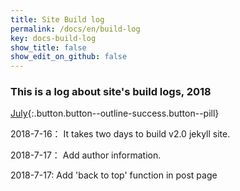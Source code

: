 ```yaml
---
title: Site Build log
permalink: /docs/en/build-log
key: docs-build-log
show_title: false
show_edit_on_github: false
---
```


### This is a log about site's build logs, 2018

[July](#){:.button.button--outline-success.button--pill}


2018-7-16：  It takes two days to build v2.0 jekyll site.

2018-7-17：  Add author information.

2018-7-17:   Add 'back to top' function in post page

<!--more-->
